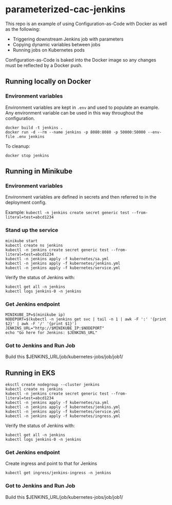 # parameterized-cac-jenkins

This repo is an example of using Configuration-as-Code with Docker as well as
the following:

- Triggering downstream Jenkins job with parameters
- Copying dynamic variables between jobs
- Running jobs on Kubernetes pods

Configuration-as-Code is baked into the Docker image so any changes must be reflected by a
Docker push.

## Running locally on Docker

### Environment variables

Environment variables are kept in `.env` and used to populate an example. Any
environment variable can be used in this way throughout the configuration.

```
docker build -t jenkins .
docker run -d --rm --name jenkins -p 8080:8080 -p 50000:50000 --env-file .env jenkins
```

To cleanup:

```
docker stop jenkins
```

## Running in Minikube

### Environment variables

Environment variables are defined in secrets and then referred to in the deployment config.

Example: `kubectl -n jenkins create secret generic test --from-literal=test=abcd1234`

### Stand up the service

```
minikube start
kubectl create ns jenkins
kubectl -n jenkins create secret generic test --from-literal=test=abcd1234
kubectl -n jenkins apply -f kubernetes/sa.yml
kubectl -n jenkins apply -f kubernetes/jenkins.yml
kubectl -n jenkins apply -f kubernetes/service.yml
```

Verify the status of Jenkins with:

```
kubectl get all -n jenkins
kubectl logs jenkins-0 -n jenkins
```

### Get Jenkins endpoint

```
MINIKUBE_IP=$(minikube ip)
NODEPORT=$(kubectl -n jenkins get svc | tail -n 1 | awk -F ':' '{print $2}' | awk -F '/' '{print $1}')
JENKINS_URL="http://$MINIKUBE_IP:$NODEPORT"
echo "Go here for Jenkins: $JENKINS_URL"
```

### Got to Jenkins and Run Job

Build this $JENKINS_URL/job/kubernetes-jobs/job/job1/


## Running in EKS

```
eksctl create nodegroup --cluster jenkins
kubectl create ns jenkins
kubectl -n jenkins create secret generic test --from-literal=test=abcd1234
kubectl -n jenkins apply -f kubernetes/sa.yml
kubectl -n jenkins apply -f kubernetes/jenkins.yml
kubectl -n jenkins apply -f kubernetes/service.yml
kubectl -n jenkins apply -f kubernetes/ingress.yml
```

Verify the status of Jenkins with:

```
kubectl get all -n jenkins
kubectl logs jenkins-0 -n jenkins
```

### Get Jenkins endpoint

Create ingress and point to that for Jenkins

```
kubectl get ingress/jenkins-ingress -n jenkins
```

### Got to Jenkins and Run Job

Build this $JENKINS_URL/job/kubernetes-jobs/job/job1/
